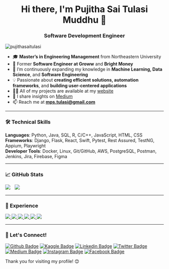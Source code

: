<h1 align="center">Hi there, I'm Pujitha Sai Tulasi Muddhu 👋</h1>
<h3 align="center">Software Development Engineer</h3>

<p align="left"> <img src="https://komarev.com/ghpvc/?username=pujithasaitulasi" alt="pujithasaitulasi" /> </p>

- 🎓 **Master’s in Engineering Management** from Northeastern University  
- 💼 Former **Software Engineer at Groww** and **Bright Money**
- 🌱 I’m continuously expanding my knowledge in **Machine Learning, Data Science**, and **Software Engineering**
- 💡 Passionate about **creating efficient solutions, automation frameworks**, and **building user-centered applications**
- 👨‍💻 All of my projects are available at my [website](https://pujithasaitulasimuddhu.netlify.app)
- 📝 I share insights on [Medium](https://medium.com/@mps.tulasi)
- 📫 Reach me at **mps.tulasi@gmail.com**

---

### 🛠️ Technical Skills

**Languages**: Python, Java, SQL, R, C/C++, JavaScript, HTML, CSS  
**Frameworks**: Django, Flask, React, Swift, Pytest, Rest Assured, TestNG, Appium, Playwright  
**Developer Tools**: Docker, Linux, Git/GitHub, AWS, PostgreSQL, Postman, Jenkins, Jira, Firebase, Figma  


---

### 📈 GitHub Stats

<p align="left">
  <img src="https://github-readme-stats.vercel.app/api/top-langs/?username=PujithaSaiTulasi&theme=dark&hide_langs_below=1" style="margin-right: 10px;" />
  <img src="https://github-readme-stats.vercel.app/api?username=PujithaSaiTulasi&show_icons=true&title_color=ffffff&icon_color=bb2acf&text_color=daf7dc&bg_color=151515" />
</p>

---

### 💼 Experience

<a href=https://groww.in/>
   <img src=https://img.shields.io/badge/Software_Engineer-Groww-brightgreen>
</a>
<a href=https://www.brightmoney.co/>
   <img src=https://img.shields.io/badge/Software_Engineer-Bright_Money-brightgreen>
</a>
<a href=https://www.gsyay.com>
   <img src=https://img.shields.io/badge/Mentor-YAY-brightgreen>
</a>
<a href=https://www.linkedin.com/company/technocolabs>
   <img src=https://img.shields.io/badge/Data_Science_Intern-Technocolabs-brightgreen>
</a>
<a href=https://www.codingninjas.com>
   <img src=https://img.shields.io/badge/Campus_Ninja-Coding_Ninjas_India-brightgreen>
</a>
<a href=https://oscvizag.github.io/github/>
   <img src=https://img.shields.io/badge/OSC_Lead-OSC_Vizag-brightgreen>
</a>

---


### 🤝 Let's Connect!

[![Github Badge](https://img.shields.io/badge/Follow-blue?style=social&logo=Github&link=https://github.com/PujithaSaiTulasi)](https://github.com/PujithaSaiTulasi)
[![Kaggle Badge](https://img.shields.io/badge/-pujithasaitulasim-blue?style=social&logo=Kaggle&link=https://www.kaggle.com/pujithasaitulasim)](https://www.kaggle.com/pujithasaitulasim)
[![Linkedin Badge](https://img.shields.io/badge/-Pujitha-blue?style=social&logo=Linkedin&logoColor=blue&link=https://www.linkedin.com/in/pujitha-muddhu/)](https://www.linkedin.com/in/pujitha-muddhu/)
[![Twitter Badge](http://img.shields.io/badge/-@muddhusai-1ca0f1?style=social&logo=twitter&logoColor=blue&link=https://twitter.com/muddhusai)](https://twitter.com/muddhusai)
[![Medium Badge](https://img.shields.io/badge/@Pujitha-blue?style=social&logo=Medium&link=https://medium.com/@mps.tulasi)](https://medium.com/@mps.tulasi) 
[![Instagram Badge](https://img.shields.io/badge/-Pujitha-blue?style=social&logo=Instagram&link=https://www.instagram.com/tulasi_10)](https://www.instagram.com/tulasi_10)
[![Facebook Badge](https://img.shields.io/badge/-Pujitha-blue?style=social&logo=Facebook&link=https://www.facebook.com/pujithasaitulasi.m)](https://www.facebook.com/pujithasaitulasi.m)

Thank you for visiting my profile! 😊
